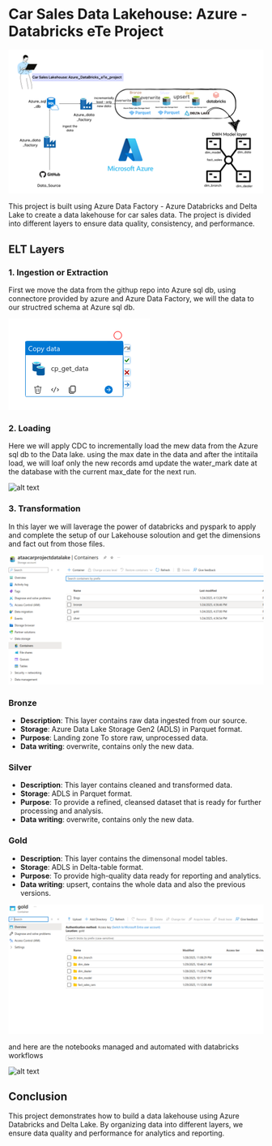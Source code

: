 # Car Sales Data Lakehouse: Azure - Databricks eTe Project

![alt text](images/Azure_DateBricks_eTe_project.png)

This project is built using Azure Data Factory - Azure Databricks and Delta Lake to create a data lakehouse for car sales data. The project is divided into different layers to ensure data quality, consistency, and performance.

## ELT Layers

### 1. Ingestion or Extraction
First we move the data from the githup repo into Azure sql db, using connectore provided by azure
and Azure Data Factory, we will the data to our structred schema at Azure sql db.

![alt text](images/to_azure_db.png)

### 2. Loading 

Here we will apply CDC to incrementally load the mew data from the Azure sql db to the Data lake.
using the max date in the data and after the intitaila load, we will loaf only the new records amd update the water_mark date at the database with the current max_date for the next run.

![alt text](images/azure_data_lake.png)

### 3. Transformation

In this layer we will laverage the power of databricks and pyspark to apply and complete the setup of our Lakehouse soloution and get the dimensions and fact out from those files.

![alt text](images/datalake_bronze_siver_gold.png)

### Bronze 
- **Description**: This layer contains raw data ingested from our source.
- **Storage**: Azure Data Lake Storage Gen2 (ADLS) in Parquet format.
- **Purpose**: Landing zone To store raw, unprocessed data.
- **Data writing**: overwrite, contains only the new data.

### Silver 
- **Description**: This layer contains cleaned and transformed data.
- **Storage**: ADLS in Parquet format.
- **Purpose**: To provide a refined, cleansed dataset that is ready for further processing and analysis.
- **Data writing**: overwrite, contains only the new data.

### Gold 
- **Description**: This layer contains the dimensonal model tables.
- **Storage**: ADLS in Delta-table format.
- **Purpose**: To provide high-quality data ready for reporting and analytics.
- **Data writing**: upsert, contains the whole data and also the previous versions.

![alt text](images/model_at_the_gold.png)

and here are the notebooks managed and automated with databricks workflows

![alt text](images/databricks_notebooks.png)

## Conclusion

This project demonstrates how to build a data lakehouse using Azure Databricks and Delta Lake. By organizing data into different layers, we ensure data quality and performance for analytics and reporting.
